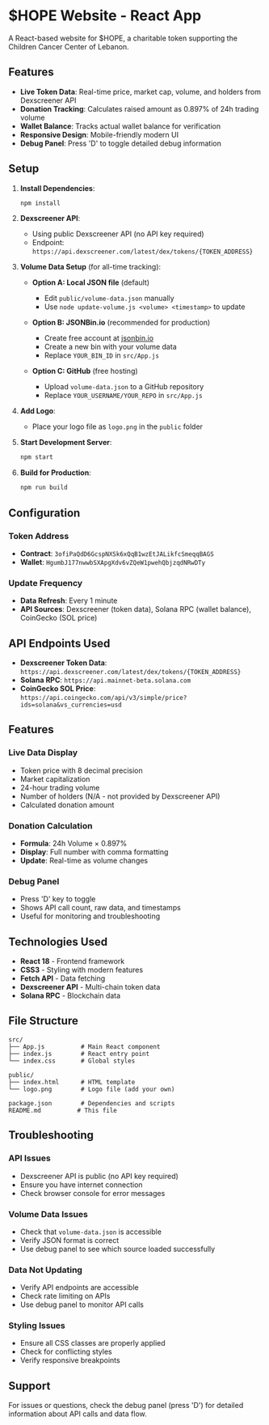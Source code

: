 # $HOPE Website - React App

A React-based website for $HOPE, a charitable token supporting the Children Cancer Center of Lebanon.

## Features

- **Live Token Data**: Real-time price, market cap, volume, and holders from Dexscreener API
- **Donation Tracking**: Calculates raised amount as 0.897% of 24h trading volume
- **Wallet Balance**: Tracks actual wallet balance for verification
- **Responsive Design**: Mobile-friendly modern UI
- **Debug Panel**: Press 'D' to toggle detailed debug information

## Setup

1. **Install Dependencies**:
   ```bash
   npm install
   ```

2. **Dexscreener API**:
   - Using public Dexscreener API (no API key required)
   - Endpoint: `https://api.dexscreener.com/latest/dex/tokens/{TOKEN_ADDRESS}`

3. **Volume Data Setup** (for all-time tracking):
   - **Option A: Local JSON file** (default)
     - Edit `public/volume-data.json` manually
     - Use `node update-volume.js <volume> <timestamp>` to update
   
   - **Option B: JSONBin.io** (recommended for production)
     - Create free account at [jsonbin.io](https://jsonbin.io)
     - Create a new bin with your volume data
     - Replace `YOUR_BIN_ID` in `src/App.js`
   
   - **Option C: GitHub** (free hosting)
     - Upload `volume-data.json` to a GitHub repository
     - Replace `YOUR_USERNAME/YOUR_REPO` in `src/App.js`

4. **Add Logo**:
   - Place your logo file as `logo.png` in the `public` folder

5. **Start Development Server**:
   ```bash
   npm start
   ```

6. **Build for Production**:
   ```bash
   npm run build
   ```

## Configuration

### Token Address
- **Contract**: `3ofiPaQdD6GcspNXSk6xQqB1wzEtJALikfcSmeqqBAGS`
- **Wallet**: `HgumbJ177nwwbSXApgXdv6vZQeW1pwehQbjzqdNRwDTy`

### Update Frequency
- **Data Refresh**: Every 1 minute
- **API Sources**: Dexscreener (token data), Solana RPC (wallet balance), CoinGecko (SOL price)

## API Endpoints Used

- **Dexscreener Token Data**: `https://api.dexscreener.com/latest/dex/tokens/{TOKEN_ADDRESS}`
- **Solana RPC**: `https://api.mainnet-beta.solana.com`
- **CoinGecko SOL Price**: `https://api.coingecko.com/api/v3/simple/price?ids=solana&vs_currencies=usd`

## Features

### Live Data Display
- Token price with 8 decimal precision
- Market capitalization
- 24-hour trading volume
- Number of holders (N/A - not provided by Dexscreener API)
- Calculated donation amount

### Donation Calculation
- **Formula**: 24h Volume × 0.897%
- **Display**: Full number with comma formatting
- **Update**: Real-time as volume changes

### Debug Panel
- Press 'D' key to toggle
- Shows API call count, raw data, and timestamps
- Useful for monitoring and troubleshooting

## Technologies Used

- **React 18** - Frontend framework
- **CSS3** - Styling with modern features
- **Fetch API** - Data fetching
- **Dexscreener API** - Multi-chain token data
- **Solana RPC** - Blockchain data

## File Structure

```
src/
├── App.js          # Main React component
├── index.js        # React entry point
└── index.css       # Global styles

public/
├── index.html      # HTML template
└── logo.png        # Logo file (add your own)

package.json        # Dependencies and scripts
README.md          # This file
```

## Troubleshooting

### API Issues
- Dexscreener API is public (no API key required)
- Ensure you have internet connection
- Check browser console for error messages

### Volume Data Issues
- Check that `volume-data.json` is accessible
- Verify JSON format is correct
- Use debug panel to see which source loaded successfully

### Data Not Updating
- Verify API endpoints are accessible
- Check rate limiting on APIs
- Use debug panel to monitor API calls

### Styling Issues
- Ensure all CSS classes are properly applied
- Check for conflicting styles
- Verify responsive breakpoints

## Support

For issues or questions, check the debug panel (press 'D') for detailed information about API calls and data flow. 